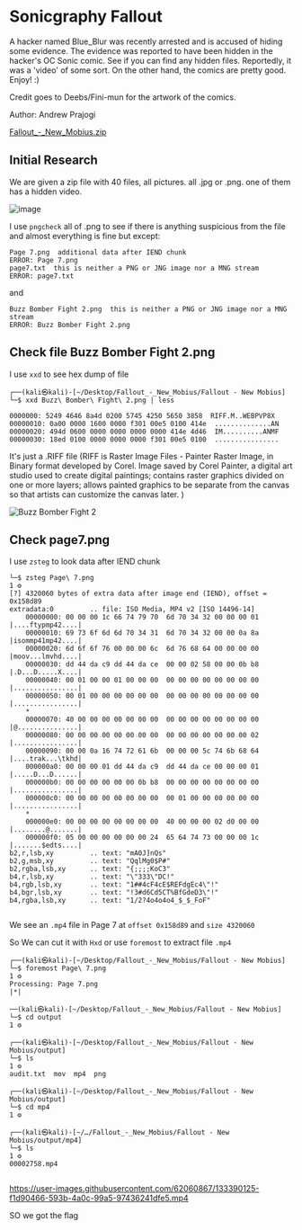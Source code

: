 # Sonicgraphy Fallout

A hacker named Blue_Blur was recently arrested and is accused of hiding some evidence. The evidence was reported to have been hidden in the hacker's OC Sonic comic. See if you can find any hidden files. Reportedly, it was a 'video' of some sort. On the other hand, the comics are pretty good. Enjoy! :)

Credit goes to Deebs/Fini-mun for the artwork of the comics.

Author: Andrew Prajogi

[Fallout_-_New_Mobius.zip](https://drive.google.com/file/d/18mw0sgQNNSCgWHhrk9iI3Zfq-k9jBwEp/view?usp=sharing)

## Initial Research

We are given a zip file with 40 files, all pictures. all .jpg or .png. one of them has a hidden video.

![image](https://user-images.githubusercontent.com/62060867/133386590-b8ff3ffb-b7cc-42dc-8e33-83b3b78a9281.png)

I use ```pngcheck``` all of .png to see if there is anything suspicious from the file and almost everything is fine but except:

```
Page 7.png  additional data after IEND chunk
ERROR: Page 7.png
page7.txt  this is neither a PNG or JNG image nor a MNG stream
ERROR: page7.txt
```

and 
```
Buzz Bomber Fight 2.png  this is neither a PNG or JNG image nor a MNG stream
ERROR: Buzz Bomber Fight 2.png
```

## Check file Buzz Bomber Fight 2.png
I use `xxd` to see hex dump of file 

```
┌──(kali㉿kali)-[~/Desktop/Fallout_-_New_Mobius/Fallout - New Mobius]
└─$ xxd Buzz\ Bomber\ Fight\ 2.png | less

0000000: 5249 4646 8a4d 0200 5745 4250 5650 3858  RIFF.M..WEBPVP8X
00000010: 0a00 0000 1600 0000 f301 00e5 0100 414e  ..............AN
00000020: 494d 0600 0000 0000 0000 0000 414e 4d46  IM..........ANMF
00000030: 18ed 0100 0000 0000 0000 f301 00e5 0100  ................
```


It's just a .RIFF file (RIFF is Raster Image Files - Painter Raster Image, in Binary format developed by Corel. Image saved by Corel Painter, a digital art studio used to create digital paintings; contains raster graphics divided on one or more layers; allows painted graphics to be separate from the canvas so that artists can customize the canvas later.
)

![Buzz Bomber Fight 2](https://user-images.githubusercontent.com/62060867/133388358-301d3b8c-ef7d-4d21-bd50-fdf7cd0b0179.png)

## Check page7.png

I use `zsteg` to look data after IEND chunk

```┌──(kali㉿kali)-[~/Desktop/Fallout_-_New_Mobius/Fallout - New Mobius]
└─$ zsteg Page\ 7.png                                                                                           1 ⚙
[?] 4320060 bytes of extra data after image end (IEND), offset = 0x158d89
extradata:0         .. file: ISO Media, MP4 v2 [ISO 14496-14]
    00000000: 00 00 00 1c 66 74 79 70  6d 70 34 32 00 00 00 01  |....ftypmp42....|
    00000010: 69 73 6f 6d 6d 70 34 31  6d 70 34 32 00 00 0a 8a  |isommp41mp42....|
    00000020: 6d 6f 6f 76 00 00 00 6c  6d 76 68 64 00 00 00 00  |moov...lmvhd....|
    00000030: dd 44 da c9 dd 44 da ce  00 00 02 58 00 00 0b b8  |.D...D.....X....|
    00000040: 00 01 00 00 01 00 00 00  00 00 00 00 00 00 00 00  |................|
    00000050: 00 01 00 00 00 00 00 00  00 00 00 00 00 00 00 00  |................|
    *
    00000070: 40 00 00 00 00 00 00 00  00 00 00 00 00 00 00 00  |@...............|
    00000080: 00 00 00 00 00 00 00 00  00 00 00 00 00 00 00 02  |................|
    00000090: 00 00 0a 16 74 72 61 6b  00 00 00 5c 74 6b 68 64  |....trak...\tkhd|
    000000a0: 00 00 00 01 dd 44 da c9  dd 44 da ce 00 00 00 01  |.....D...D......|
    000000b0: 00 00 00 00 00 00 0b b8  00 00 00 00 00 00 00 00  |................|
    000000c0: 00 00 00 00 00 00 00 00  00 01 00 00 00 00 00 00  |................|
    *
    000000e0: 00 00 00 00 00 00 00 00  40 00 00 00 02 d0 00 00  |........@.......|
    000000f0: 05 00 00 00 00 00 00 24  65 64 74 73 00 00 00 1c  |.......$edts....|
b2,r,lsb,xy         .. text: "mA0J]nQs"
b2,g,msb,xy         .. text: "QqlMg0$P#"
b2,rgba,lsb,xy      .. text: "{;;;;KoC3"
b4,r,lsb,xy         .. text: "\"333\"DC!"
b4,rgb,lsb,xy       .. text: "1##4cF4cE$REFdgEc4\"!"
b4,bgr,lsb,xy       .. text: "!3#d6Cd5CT%BfGdeD3\"!"
b4,rgba,lsb,xy      .. text: "1/2?4o4o4o4_$_$_FoF"
                                                  
```

We see an `.mp4` file in Page 7 at `offset 0x158d89` and `size 4320060`

So We can cut it with `Hxd` or use `foremost` to extract file `.mp4`
```
┌──(kali㉿kali)-[~/Desktop/Fallout_-_New_Mobius/Fallout - New Mobius]
└─$ foremost Page\ 7.png                                                                                        1 ⚙
Processing: Page 7.png
|*|
```
```
──(kali㉿kali)-[~/Desktop/Fallout_-_New_Mobius/Fallout - New Mobius]
└─$ cd output                                                                                                   1 ⚙
                                                                                                                    
┌──(kali㉿kali)-[~/Desktop/Fallout_-_New_Mobius/Fallout - New Mobius/output]
└─$ ls                                                                                                          1 ⚙
audit.txt  mov  mp4  png
                                                                                                                    
┌──(kali㉿kali)-[~/Desktop/Fallout_-_New_Mobius/Fallout - New Mobius/output]
└─$ cd mp4                                                                                                      1 ⚙
                                                                                                                    
┌──(kali㉿kali)-[~/…/Fallout_-_New_Mobius/Fallout - New Mobius/output/mp4]
└─$ ls                                                                                                          1 ⚙
00002758.mp4


```

https://user-images.githubusercontent.com/62060867/133390125-f1d90466-593b-4a0c-99a5-97436241dfe5.mp4

SO we got the flag







